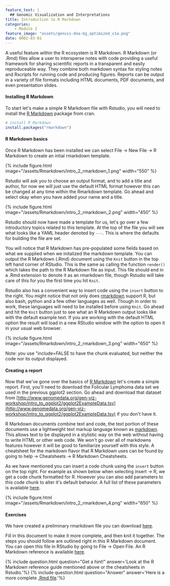 ```yaml
---
feature_text: |
  ## Genomic Visualization and Interpretations
title: Introduction to R Markdown
categories:
    - Module 2
feature_image: "assets/genvis-dna-bg_optimized_v1a.png"
date: 0002-03-01
---
```


A useful feature within the R ecosystem is R Markdown. R Markdown (or .Rmd) files allow a user to intersperse notes with code providing a useful framework for sharing scientific reports in a transparent and easily reproduceable way. They combine both markdown syntax for styling notes and Rscripts for running code and producing figures. Reports can be output in a variety of file formats including HTML documents, PDF documents, and even presentation slides.

#### Installing R Markdown
To start let's make a simple R Markdown file with Rstudio,  you will need to install the [R Markdown](https://cran.r-project.org/web/packages/rmarkdown/index.html) package from cran.
```R
# install R Markdown
install.packages("rmarkdown")
```

#### R Markdown basics
Once R Markdown has been installed we can select File -> New File -> R Markdown to create an intial rmarkdown template.

{% include figure.html image="/assets/Rmarkdown/intro_2_rmarkdown_1.png" width="550" %}

Rstudio will ask you to choose an output format, and to add a title and author, for now we will just use the default HTML format however this can be changed at any time within the Rmarkdown template. Go ahead and select okay when you have added your name and a title.

{% include figure.html image="/assets/Rmarkdown/intro_2_rmarkdown_2.png" width="450" %}

Rstudio should now have made a template for us, let's go over a few introductory topics related to this template. At the top of the file you will see what looks like a YAML header denoted by `---`. This is where the defaults for building the file are set. 

You will notice that R Markdown has pre-populated some fields based on what we supplied when we initalized the markdown template. You can output the R Markdown (.Rmd) document using the `Knit` button in the top left hand corner of RStudio. This is the same as calling the function `render()` which takes the path to the R Markdown file as input. This file should end in a .Rmd extension to denote it as an rmarkdown file, though Rstudio will take care of this for you the first time you hit `Knit`. 

Rstudio also has a convenient way to insert code using the `insert` button to the right. You might notice that not only does [rmarkdown](https://cran.r-project.org/web/packages/rmarkdown/index.html) support R, but also bash, python and a few other languages as well. Though in order to work, these languages will need to be installed before using `Knit`. Go ahead and hit the `Knit` button just to see what an R Markdown output looks like with the default example text. If you are working with the default HTML option the result will load in a new RStudio window with the option to open it in your usual web browser.

{% include figure.html image="/assets/Rmarkdown/intro_2_rmarkdown_3.png" width="650" %}

Note: you use "include=FALSE to have the chunk evaluated, but neither the code nor its output displayed.

#### Creating a report
Now that we've gone over the basics of [R Markdown](https://cran.r-project.org/web/packages/rmarkdown/index.html) let's create a simple report. First, you'll need to download the Folicular Lymphoma data set we used in the previous ggplot2 section. Go ahead and download that dataset from [http://www.genomedata.org/gen-viz-workshop/intro_to_ggplot2/ggplot2ExampleData.tsv](http://www.genomedata.org/gen-viz-workshop/intro_to_ggplot2/ggplot2ExampleData.tsv) if you don't have it.

R Markdown documents combine text and code, the text portion of these documents use a lightweight text markup language known as [markdown](https://en.wikipedia.org/wiki/Markdown). This allows text to be displayed in a stylistic way on the web without having to write HTML or other web code. We won't go over all of markdowns features however it will be good to familiarize yourself with this style. A cheatsheet for the markdown flavor that R Markdown uses can be found by going to help -> Cheatsheets -> R Markdown Cheatsheets.

As we have mentioned you can insert a code chunk using the `insert` button on the top right. For example as shown below when selecting insert -> R, we get a code chunk formatted for R. However you can also add parameters to this code chunk to alter it's default behavior. A full list of these parameters is available [here](https://www.rstudio.com/wp-content/uploads/2015/03/rmarkdown-reference.pdf).

{% include figure.html image="/assets/Rmarkdown/intro_2_rmarkdown_4.png" width="650" %}

#### Exercises

We have created a preliminary rmarkdown file you can download [here](https://raw.githubusercontent.com/griffithlab/gen-viz-workshop/gh-pages/assets/Rmarkdown/rmarkdown_exercise1_question.Rmd). 

Fill in this document to make it more complete, and then knit it together. The steps you should follow are outlined right in this R Markdown document. You can open this file in RStudio by going to File -> Open File. An R Markdown reference is available [here](https://www.rstudio.com/wp-content/uploads/2015/03/rmarkdown-reference.pdf).

{% include question.html question="Get a hint!" answer='Look at the R Markdown reference guide mentioned above or the cheatsheets in Rstudio.'%}
{% include question.html question="Answer" answer='Here is a more complete <a href="https://raw.githubusercontent.com/griffithlab/gen-viz-workshop/gh-pages/assets/Rmarkdown/rmarkdown_exercise1_answer.Rmd">.Rmd file</a>.'%}
